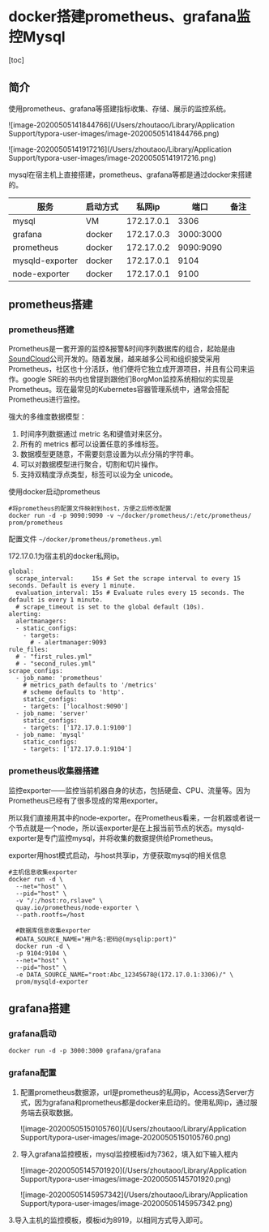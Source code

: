 # docker搭建prometheus、grafana监控Mysql

[toc]

## 简介

使用prometheus、grafana等搭建指标收集、存储、展示的监控系统。

![image-20200505141844766](/Users/zhoutaoo/Library/Application Support/typora-user-images/image-20200505141844766.png)

![image-20200505141917216](/Users/zhoutaoo/Library/Application Support/typora-user-images/image-20200505141917216.png)

mysql在宿主机上直接搭建，prometheus、grafana等都是通过docker来搭建的。

| 服务            | 启动方式 | 私网ip     | 端口      | 备注 |
| --------------- | -------- | ---------- | --------- | ---- |
| mysql           | VM       | 172.17.0.1 | 3306      |      |
| grafana         | docker   | 172.17.0.3 | 3000:3000 |      |
| prometheus      | docker   | 172.17.0.2 | 9090:9090 |      |
| mysqld-exporter | docker   | 172.17.0.1 | 9104      |      |
| node-exporter   | docker   | 172.17.0.1 | 9100      |      |

## prometheus搭建

### prometheus搭建

​		Prometheus是一套开源的监控&报警&时间序列数据库的组合，起始是由[SoundCloud](https://soundcloud.com/)公司开发的。随着发展，越来越多公司和组织接受采用Prometheus，社区也十分活跃，他们便将它独立成开源项目，并且有公司来运作。google SRE的书内也曾提到跟他们BorgMon监控系统相似的实现是Prometheus。现在最常见的Kubernetes容器管理系统中，通常会搭配Prometheus进行监控。

强大的多维度数据模型：

1. 时间序列数据通过 metric 名和键值对来区分。
2. 所有的 metrics 都可以设置任意的多维标签。
3. 数据模型更随意，不需要刻意设置为以点分隔的字符串。
4. 可以对数据模型进行聚合，切割和切片操作。
5. 支持双精度浮点类型，标签可以设为全 unicode。

使用docker启动prometheus

```shell
#将prometheus的配置文件映射到host，方便之后修改配置
docker run -d -p 9090:9090 -v ~/docker/prometheus/:/etc/prometheus/ prom/prometheus
```

配置文件 `~/docker/prometheus/prometheus.yml`

172.17.0.1为宿主机的docker私网ip。

```properties
global:
  scrape_interval:     15s # Set the scrape interval to every 15 seconds. Default is every 1 minute.
  evaluation_interval: 15s # Evaluate rules every 15 seconds. The default is every 1 minute.
  # scrape_timeout is set to the global default (10s).
alerting:
  alertmanagers:
  - static_configs:
    - targets:
      # - alertmanager:9093
rule_files:
  # - "first_rules.yml"
  # - "second_rules.yml"
scrape_configs:
  - job_name: 'prometheus'
    # metrics_path defaults to '/metrics'
    # scheme defaults to 'http'.
    static_configs:
    - targets: ['localhost:9090']
  - job_name: 'server'
    static_configs:
    - targets: ['172.17.0.1:9100']
  - job_name: 'mysql'
    static_configs:
    - targets: ['172.17.0.1:9104']
```

### prometheus收集器搭建

​		监控exporter——监控当前机器自身的状态，包括硬盘、CPU、流量等。因为Prometheus已经有了很多现成的常用exporter。

​		所以我们直接用其中的node-exporter。在Prometheus看来，一台机器或者说一个节点就是一个node，所以该exporter是在上报当前节点的状态。mysqld-exporter是专门监控mysql，并将收集的数据提供给Prometheus。

exporter用host模式启动，与host共享ip，方便获取mysql的相关信息

```shell
#主机信息收集exporter
docker run -d \
  --net="host" \
  --pid="host" \
  -v "/:/host:ro,rslave" \
  quay.io/prometheus/node-exporter \
  --path.rootfs=/host
  
  #数据库信息收集exporter
  #DATA_SOURCE_NAME="用户名:密码@(mysqlip:port)"
  docker run -d \
  -p 9104:9104 \
  --net="host" \
  --pid="host" \
  -e DATA_SOURCE_NAME="root:Abc_12345678@(172.17.0.1:3306)/" \
  prom/mysqld-exporter
```

## grafana搭建

### grafana启动

```shell
docker run -d -p 3000:3000 grafana/grafana
```

### grafana配置

1. 配置prometheus数据源，url是prometheus的私网ip，Access选Server方式，因为grafana和prometheus都是docker来启动的。使用私网ip，通过服务端去获取数据。

   ![image-20200505150105760](/Users/zhoutaoo/Library/Application Support/typora-user-images/image-20200505150105760.png)

2. 导入grafana监控模板，mysql监控模板id为7362，填入如下输入框内

   ![image-20200505145701920](/Users/zhoutaoo/Library/Application Support/typora-user-images/image-20200505145701920.png)

   ![image-20200505145957342](/Users/zhoutaoo/Library/Application Support/typora-user-images/image-20200505145957342.png)

3.导入主机的监控模板，模板id为8919，以相同方式导入即可。